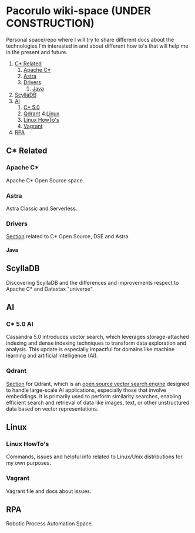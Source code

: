 # Pacorulo wiki-space (UNDER CONSTRUCTION)
Personal space/repo where I will try to share different docs about the technologies I'm interested in and about different how to's that will help me in the present and future.

1. [C* Related](#Cassandra)
    1. [Apache C*](#OpenSource)
    2. [Astra](#Astra)
    3. [Drivers](#Drivers)
       1. [Java](#Java)
2. [ScyllaDB](#ScyllaDB)
3. [AI](#AI)
   1. [C* 5.0](#C5)
   2. [Qdrant](#Qdrant)
4.[Linux](#Linux)
    1. [Linux HowTo's ](#Liwiki)
    2. [Vagrant](#Vagrant)
5. [RPA](#RPA)
   

## C* Related <a name="Cassandra"></a>
### Apache C* <a name="OpenSource"></a>
Apache C* Open Source space.
### Astra <a name="Astra"></a>
Astra Classic and Serverless.
### Drivers <a name="Drivers"></a>
[Section](https://github.com/pacorulo/wiki-space/tree/main/Cassandra/drivers) related to C* Open Source, DSE and Astra.
#### Java <a name="Java"></a>

## ScyllaDB <a name="ScyllaDB"></a>
Discovering ScyllaDB and the differences and improvements respect to Apache C* and Datastax "universe".

## AI <a name="AI"></a>
### C* 5.0 AI <a name="C5"></a>
Cassandra 5.0 introduces vector search, which leverages storage-attached indexing and dense indexing techniques to transform data exploration and analysis. This update is especially impactful for domains like machine learning and artificial intelligence (AI).
### Qdrant <a name="Qdrant"></a>
[Section](https://github.com/pacorulo/wiki-space/tree/main/AI/Qdrant) for Qdrant, which is an [open source vector search engine](https://github.com/qdrant/qdrant) designed to handle large-scale AI applications, especially those that involve embeddings. It is primarily used to perform similarity searches, enabling efficient search and retrieval of data like images, text, or other unstructured data based on vector representations.

## Linux <a name="Linux"></a>
### Linux HowTo's <a name="Liwiki"></a>
Commands, issues and helpful info related to Linux/Unix distributions for my own purposes.
### Vagrant <a name="Vagrant"></a>
Vagrant file and docs about issues.

## RPA <a name="RPA"></a>
Robotic Process Automation Space.
